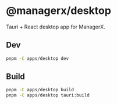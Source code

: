 # @managerx/desktop

Tauri + React desktop app for ManagerX.

## Dev

```bash
pnpm -C apps/desktop dev
```

## Build

```bash
pnpm -C apps/desktop build
pnpm -C apps/desktop tauri:build
```
